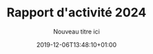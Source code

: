 ---
title: Rapport d'activité 2024
date: 2019-12-06T13:48:10+01:00
layout: rapport_2024
menu:
  main:
    parent: asso
    weight: 4
flowbite: true
carousel: true
subtitle: "Nouveau titre ici"
tabs:
  - title: "Édito<br/>Moments clés<br/>Chiffres 2024"
    title_mobile: "Édito / Moments clés / Chiffres 2024"
    id: edito
  - title: Une année<br/>d'ancrage<br/>territorial
    title_mobile: Une année d'ancrage territorial
    id: ancrage
  - title: Transmettre,<br/>éduquer et<br/>diffuser
    title_mobile: Transmettre, éduquer et diffuser
    id: education
  - title: L’augmentation des besoins &<br/>nos relations avec les<br/>association partenaires 
    title_mobile: L’augmentation des besoins & nos relations avec les association partenaires
    id: partenaires
  - title: Changer les<br/>mentalités sur<br/>les règles
    title_mobile: Changer les mentalités sur les règles
    id: changer
  - title: Une équipe qui<br/>grandit comme<br/>ses projets
    title_mobile: Une équipe qui grandit comme ses projets
    id: equipe 
intro:
  title: "Bienvenue sur notre rapport d'activité digital !"
  text: "En 2024, Règles Élémentaires a poursuivi son engagement avec une intensité et une portée accrues. Grâce à la mobilisation sans précédent de nos bénévoles, partenaires et équipes salariées, nous avons collecté et redistribué plus de 5 millions de protections périodiques, formé plus d'un millier de professionnel·les et sensibilisé des milliers de jeunes et d’adultes à la santé menstruelle. Cette année marque également un tournant stratégique avec l’essor de nos antennes régionales, permettant un ancrage territorial renforcé et des actions adaptées aux réalités locales. En innovant dans nos approches, en consolidant nos actions et en étendant notre réseau, nous avons fait de 2024 une année décisive pour la lutte contre la précarité menstruelle et la sensibilisation à grande échelle. Ce rapport témoigne de ces avancées, des défis relevés et des perspectives qui s’ouvrent à nous pour les années à venir.<br/>Bonne lecture !"
edito: "Depuis sa création, Règles Élémentaires s'engage résolument pour l'éradication de la précarité menstruelle. Notre voix a joué un rôle crucial dans la mise en lumière de cette réalité préoccupante, souvent occultée et profondément injuste. Le rapport d’activité de l’association révèle la concrétisation d’une multitude de projets portés en 2023, tous ancrés dans l'action concrète.
<br/><br/>
Aider & collecter,<br/>
rencontrer & sensibiliser,<br/>
défendre & faire valoir.
<br/><br/>
J’exprime ma reconnaissance envers chaque personne contribuant à faire de notre vision une réalité, une réalité où la précarité menstruelle n'a plus sa place. Si Règles Élémentaires trace un avenir où toutes les personnes touchées par la précarité menstruelle, ou confrontées au tabou des règles, pourront vivre sans entraves ni stigmates, votre soutien est la clé de cette transformation sociale dans laquelle l’association s’investit de manière déterminée.
<br/><br/>
Merci aux équipes, aux administrateurs·rices, aux bénévoles partout sur le territoire, ainsi qu’aux partenaires publics et privés, aux associations, aux donateurs·rices de faire partie de cette démarche collective qui vise à créer un monde plus équitable pour tous·tes."
edito_author: "Nadège Moreau<br/>Présidente de Règles Élémentaires"
events_title: "2024 en moments clés"
key_events:
  - month: "Janvier"
    imgs:
      - src: "/img/page-rapport-2024/janvier.png"
    texts: 
      - content: "↘ Première édition de l’Élémentaire"
  - month: "Mars"
    imgs:
      - src: "/img/page-rapport-2024/mars-collecte-1.png"
      - src: "/img/page-rapport-2024/mars-collecte-2.png"
    texts: 
      - content: "↘ Collecte nationale Règles Solidaires"
  - month: "Avril"
    imgs:
      - src: "/img/page-rapport-2024/avril-sensib-foot.png"
      - src: "/img/page-rapport-2024/avril-sensib-coach.png"
    texts: 
      - content: "↘ Lancement en club de notre projet “j’ai mes règles, je fais du foot”"
      - content: "↘ Création de l’Organisme de formation!"
  - month: "Mai"
    imgs:
      - src: "/img/page-rapport-2024/mai-sport.png"
      - src: "/img/page-rapport-2024/mai-leclerc.png"
      - src: "/img/page-rapport-2024/mai-apero.png"
    texts: 
      - content: "↘ Règles et sport : carton rouge sur les tabous à la Cité Audacieuse"
      - content: "↘ Collecte nationale Banques Alimentaires x Leclerc"
      - content: "↘ Apéro Menstruel à Lyon"
  - month: "Juin"
    imgs:
      - src: "/img/page-rapport-2024/juin-collecte.png"
      - src: "/img/page-rapport-2024/juin-alerte.png"
      - src: "/img/page-rapport-2024/juin-solidays.png"
    texts: 
      - content: "↘ Collecte nationale Règles de Survie avec Monoprix et la fondation des femmes"
      - content: "↘ Participation à Alertes féministes"
      - content: "↘ Solidays"
  - month: "Juillet"
    imgs:
      - src: "/img/page-rapport-2024/juillet-seminaire-1.png"
      - src: "/img/page-rapport-2024/juillet-seminaire-2.png"
    texts: 
      - content: "↘ Premier séminaire d’équipe !"
  - month: "Septembre"
    imgs:
      - src: "/img/page-rapport-2024/septembre.png"
    texts: 
      - content: "↘  Lancement du Menstrual Education Network"
  - month: "Octobre"
    imgs:
      - src: "/img/page-rapport-2024/octobre-parlons.png"
      - src: "/img/page-rapport-2024/octobre-cop1.png"
      - src: "/img/page-rapport-2024/octobre-dossard.png"
    texts: 
      - content: "↘ Lancement Parlons Règles"
      - content: "↘ Participation au festival Cop’1 au Zénith"
      - content: "↘ Lancement dossards solidaires"
  - month: "Novembre"
    imgs:
      - src: "/img/page-rapport-2024/novembre-men.png"
      - src: "/img/page-rapport-2024/novembre-don.png"
    texts: 
      - content: "↘ Kick off du Menstrual Education Network à Paris"
      - content: "↘ Microdon Monoprix"
  - month: "Décembre"
    imgs:
      - src: "/img/page-rapport-2024/decembre-virale.png"
      - src: "/img/page-rapport-2024/decembre-mayotte.png"
    texts: 
      - content: "↘ Collecte virale"
      - content: "↘ Mission Mayotte"
key_numbers:
  title: Les chiffres clés
  precarite_title: "Lutte contre la précarité menstruelle"
  precarite_numbers:    
    - number: "5 144 736"
      text: "protections collectées"
      img: "/img/page-rapport-2024/paquet-serviettes.svg"
    - number: "29 484"
      text: "protections réutilisables collectées"
      img: "/img/page-rapport-2024/cup.svg"
    - number: "5 102 094"
      text: "protections jetables collectées"
      img: "/img/page-rapport-2024/serviette-emballee.svg"
    - number: "913 500"
      text: "mois de règles couverts"
      img: "/img/page-rapport-2024/calendrier.svg"
    - number: "408 partenaires"
      text: "associatifs ayant bénéficié de protections périodiques"
      img: "/img/page-rapport-2024/main-coeur.svg"
  benevoles_title: "Nos bénévoles"
  benevoles_numbers:
    - number: "291"
      text: "bénévoles formé·es"
      img: "/img/page-rapport-2024/personnage-check.svg"
    - number: "1500"
      text: "bénévoles mobilisé·es sur 103 actions"
      img: "/img/page-rapport-2024/hands-heart.svg"
  education_title: "Education menstruelle"
  education_numbers:
    - number: "215"
      text: "actions de sensibilisation jeunes"
      img: "/img/page-rapport-2024/tableau.svg"
    - number: "XXX"
      text: "jeunes sensibilisé·es lors de nos ateliers scolaire"
      img: "/img/page-rapport-2024/sac-a-dos.svg"
    - number: "XXX"
      text: "participant·es à nos sensibilisations adultes"
      img: "/img/page-rapport-2024/3-personnes.svg"
    - number: "XXX"
      text: "professionnel·les accompagné·es lors de sensibilisations"
      img: "/img/page-rapport-2024/professionnel.svg"
  formation_title: "Formations"
  formation_numbers:
    - number: "49"
      text: "formations menées"
      img: "/img/page-rapport-2024/tableau.svg"
    - number: "79"
      text: "sensibilisations adultes"
      img: "/img/page-rapport-2024/bulle-dialogue.svg"
  public_title: "Grand public"
  public_numbers:
    - number: "45"
      text: "participations lors d’événements"
      img: "/img/page-rapport-2024/evenement.svg"
    - number: "+ de 10 000"
      text: "visites sur Parlons Règles"
      img: "/img/page-rapport-2024/ordinateur.svg"
    - number: "64 268"
      text: "abonné·es sur nos réseaux sociaux"
      img: "/img/page-rapport-2024/abonnes.svg"
    - number: "107"
      text: "parutions dans les médias"
      img: "/img/page-rapport-2024/journal.svg"
partners_title: "Merci à nos partenaires"
publics_title: "Financeurs publics"
publics:
    - name: "Ville de Paris"
      logo: "/img/page-rapport/logos-partenaires/financeurs-publics/ville-paris.png"
    - name: "Est Ensemble"
      logo: "/img/page-rapport/logos-partenaires/financeurs-publics/est-ensemble.png"
    - name: "Cités éducatives"
      logo: "/img/page-rapport/logos-partenaires/financeurs-publics/cites-educatives.png"
    - name: "Région IDF"
      logo: "/img/page-rapport/logos-partenaires/financeurs-publics/idf.png"
    - name: "Préfecture IDF"
      logo: "/img/page-rapport/logos-partenaires/financeurs-publics/prefet-idf.png"
    - name: "Préfecture Seine-Saint-Denis"
      logo: "/img/page-rapport/logos-partenaires/financeurs-publics/prefet-saint-denis.png"
    - name: "DRDFE PDL"
      logo: "/img/page-rapport/logos-partenaires/financeurs-publics/prefet-pdl.png"
    - name: "DRIHL IDF"
      logo: "/img/page-rapport/logos-partenaires/financeurs-publics/drihl.png"
    - name: "DRDFE IDF"
      logo: "/img/page-rapport/logos-partenaires/financeurs-publics/drdfe-idf.png"
    - name: "DRIEETS 94"
      logo: "/img/page-rapport/logos-partenaires/financeurs-publics/drieets-94.png"
    - name: "DREETS Corse"
      logo: "/img/page-rapport/logos-partenaires/financeurs-publics/dreets-corse.png"
    - name: "Métropole Lyon"
      logo: "/img/page-rapport/logos-partenaires/financeurs-publics/metropole-lyon.png"
    - name: "DGCS"
      logo: "/img/page-rapport/logos-partenaires/financeurs-publics/dgcs.jpeg"
    - name: "Ministère chargé de l'égalité entre les femmes et les hommes"
      logo: "/img/page-rapport/logos-partenaires/financeurs-publics/sdfe.png"
    - name: "Direction de l'administration pénitentiaire"
      logo: "/img/page-rapport/logos-partenaires/financeurs-publics/dap.png"
    - name: "Fond pour le développement de la vie associative"
      logo: "/img/page-rapport/logos-partenaires/financeurs-publics/fdva.png"
    - name: "Ville de Nantes"
      logo: "/img/page-rapport/logos-partenaires/financeurs-publics/nantes.png"
    - name: "Conseil départemental 94"
      logo: "/img/page-rapport/logos-partenaires/financeurs-publics/seine-saint-denis.png"
    - name: "DDFE-94"
      logo: "/img/page-rapport/logos-partenaires/financeurs-publics/prefet-val-marne.png"
    - name: "Ville de Nanterre"
      logo: "/img/page-rapport/logos-partenaires/financeurs-publics/nanterre.png"
privates_title: "Mécènes et financeurs privés"
privates:
    - name: "Or en cash"
      logo: "/img/page-rapport/logos-partenaires/financeurs-prives/or-en-cash.png"
    - name: "Fondation Roi Beaudouin"
      logo: "/img/page-rapport/logos-partenaires/financeurs-prives/fondation-roi.png"
    - name: "Fondation L'oréal"
      logo: "/img/page-rapport/logos-partenaires/financeurs-prives/fondation-loreal.png"
    - name: "Fondation des femmes"
      logo: "/img/page-rapport/logos-partenaires/financeurs-prives/fondation-des-femmes.png"
    - name: "Fondation AFNIC"
      logo: "/img/page-rapport/logos-partenaires/financeurs-prives/afnic.png"
    - name: "Impact 2024"
      logo: "/img/page-rapport/logos-partenaires/financeurs-prives/impact-2024.png"
    - name: "Fondation Crédit Agricole"
      logo: "/img/page-rapport/logos-partenaires/financeurs-prives/fondation-credit-agricole.png"
    - name: "Fondation BNP"
      logo: "/img/page-rapport/logos-partenaires/financeurs-prives/fondation-bnp.png"
    - name: "Fondation France s'engage"
      logo: "/img/page-rapport/logos-partenaires/financeurs-prives/ffe.png"
    - name: "ADN Solidarity"
      logo: "/img/page-rapport/logos-partenaires/financeurs-prives/adn-solidarity.png"
    - name: "Fondation Carrefour"
      logo: "/img/page-rapport/logos-partenaires/financeurs-prives/fondation-carrefour.png"
    - name: "Caisse d'épargne Grand Est Europe"
      logo: "/img/page-rapport/logos-partenaires/financeurs-prives/ce-grand-est.png"
    - name: "Heyme"
      logo: "/img/page-rapport/logos-partenaires/financeurs-prives/heyme.png"
    - name: "The Simones"
      logo: "/img/page-rapport/logos-partenaires/financeurs-prives/the-simones.jpg"
    - name: "Groupe VYV"
      logo: "/img/page-rapport/logos-partenaires/financeurs-prives/groupe-vyv.png"
    - name: "Fond de dotation EIG"
      logo: "/img/page-rapport/logos-partenaires/financeurs-prives/eig.png"
    - name: "Comédie des 3 Bornes"
      logo: "/img/page-rapport/logos-partenaires/financeurs-prives/3-bornes.png"
mecenat_title: "Mécènat de compétence"
mecenat:
    - name: "Astek"
      logo: "/img/page-rapport/logos-partenaires/mecenat/astek.png"
    - name: "EY"
      logo: "/img/page-rapport/logos-partenaires/mecenat/ey.png"
    - name: "make.org"
      logo: "/img/page-rapport/logos-partenaires/mecenat/makeorg.png"
    - name: "Service Plan"
      logo: "/img/page-rapport/logos-partenaires/mecenat/serviceplan.png"
    - name: "Les fabricants"
      logo: "/img/page-rapport/logos-partenaires/mecenat/fabricants.png"
    - name: "Média Transports"
      logo: "/img/page-rapport/logos-partenaires/mecenat/mediatransports.png"
    - name: "Share it"
      logo: "/img/page-rapport/logos-partenaires/mecenat/share-it.svg"
    - name: "Impact tank"
      logo: "/img/page-rapport/logos-partenaires/mecenat/impact-tank.png"
operationnels_title: "Partenaires opérationnels"
operationnels:
    - name: "Leclerc"
      logo: "/img/page-rapport/logos-partenaires/operationnels/leclerc.png"
    - name: "Fondation Monoprix"
      logo: "/img/page-rapport/logos-partenaires/operationnels/fondation-monoprix.jpg"
    - name: "Banques alimentaires"
      logo: "/img/page-rapport/logos-partenaires/operationnels/ffba.png"
    - name: "Cora"
      logo: "/img/page-rapport/logos-partenaires/operationnels/cora.png"
    - name: "Captain Cause"
      logo: "/img/page-rapport/logos-partenaires/operationnels/captain-cause.png"
    - name: "Wenabi"
      logo: "/img/page-rapport/logos-partenaires/operationnels/wenabi.png"
    - name: "NooS"
      logo: "/img/page-rapport/logos-partenaires/operationnels/noos.png"
    - name: "Charitips"
      logo: "/img/page-rapport/logos-partenaires/operationnels/charitips.png"
    - name: "Benevity"
      logo: "/img/page-rapport/logos-partenaires/operationnels/benevity.png"
    - name: "Day One"
      logo: "/img/page-rapport/logos-partenaires/operationnels/day-one.png"
    - name: "Diffuz"
      logo: "/img/page-rapport/logos-partenaires/operationnels/diffuz.jpg"
    - name: "Vendredi"
      logo: "/img/page-rapport/logos-partenaires/operationnels/vendredi.jpeg"
    - name: "Deret"
      logo: "/img/page-rapport/logos-partenaires/operationnels/deret.png"
    - name: "All Colibri"
      logo: "/img/page-rapport/logos-partenaires/operationnels/all-colibri.png"
    - name: "Les Bienfaiteurs"
      logo: "/img/page-rapport/logos-partenaires/operationnels/bienfaiteurs.png"
    - name: "CAF America"
      logo: "/img/page-rapport/logos-partenaires/operationnels/caf-america.png"
evenementiels_title: "Partenaires événementiels"
evenementiels:
    - name: "Cop'1"
      logo: "/img/page-rapport/logos-partenaires/evenementiels/cop1.png"
    - name: "VYV festival"
      logo: "/img/page-rapport/logos-partenaires/evenementiels/vyv.jpeg"
    - name: "Fabrique de la solidarité"
      logo: "/img/page-rapport/logos-partenaires/evenementiels/fabrique.png"
    - name: "Cité audacieuse"
      logo: "/img/page-rapport/logos-partenaires/evenementiels/cite.jpg"
produits_title: "Partenaires produits"
produits:
    - name: "Dans ma culotte"
      logo: "/img/page-rapport/logos-partenaires/produits/dansmaculotte.png"
    - name: "Smoon"
      logo: "/img/page-rapport/logos-partenaires/produits/smoon.png"
    - name: "Always"
      logo: "/img/page-rapport/logos-partenaires/produits/always.png"
    - name: "DIM"
      logo: "/img/page-rapport/logos-partenaires/produits/dim.png"
    - name: "Modibodi"
      logo: "/img/page-rapport/logos-partenaires/produits/modibodi.jpg"
    - name: "Chantelle"
      logo: "/img/page-rapport/logos-partenaires/produits/chantelle.png"
    - name: "Carrefour"
      logo: "/img/page-rapport/logos-partenaires/produits/carrefour.png"
    - name: "Les petites choses"
      logo: "/img/page-rapport/logos-partenaires/produits/lespetiteschoses.png"
    - name: "Jho"
      logo: "/img/page-rapport/logos-partenaires/produits/jho.png"
ancrage:
  intro:
    title: "Une année d'ancrage territorial"
    text: "En 2024, Règles Élémentaires a consolidé et étendu son ancrage territorial grâce à ses antennes salariées. Nous comptons désormais quatre antennes régionales : en Pays de la Loire (PDL), Centre-Val de Loire (CVL), Île-de-France (IDF), et Provence-Alpes-Côte d’Azur (PACA)."
  first_text: "Cette année, deux modèles d'antennes se sont distingués : en PACA et CVL, elles ont été créées là où existait auparavant une activité 100% bénévole, tandis qu'en IDF, les actions existait dû à l'implantation francilienne historique de l'asso, mais l'antenne a été formalisée.
  <br/><br/>
  Ce projet ambitieux, car il a nécessité de repenser notre organisation et un modèle financier dédié,  nous tenait à cœur. Il reflète notre volonté d’être toujours plus proches de nos publics  et de savoir refléter  la réalité des territoires. Les antennes permettent ainsi de mieux comprendre les besoins du terrain pour y développer nos actions, de mieux accompagner, et de démultiplier notre impact.
  <br/><br/>
  Chaque antenne régionale a sa propre histoire, ses projets uniques et ses partenariats spécifiques.Elles sont des lieux d’innovation où naissent de nouveaux projets et de nouvelles opportunités de faire rayonner notre association. Grâce à elles, en apprenant de leurs expériences, l’association consolide aussi un  modèle d’essaimage flexible et évolutif, conçu pour maximiser notre impact en nous adaptant aux spécificités de chaque territoire. Cette approche nous permet d’expérimenter localement avant d’élargir notre rayonnement pour soutenir et accompagner des dynamiques locales.
  Par ailleurs, cette première année a permis aux responsables d’antennes de créer des liens avec des acteurs et actrices locaux déterminés à transformer leur territoires sur la question des règles, à en faire des environnements qui : ici mettent à disposition des produits périodiques, là réfléchisse à un projet d’éducation menstruelle coordonné et systématique, là dédie des moyens conséquents pour analyser, essayer, implémenter. Or, nous savons que si nous souhaitons penser le monde règles-friendly de demain, ces articulations entre des volontés à différentes échelles  et nos actions, sont centrales. 
  <br/><br/>
  Les résultats obtenus grâce à ces antennes sont significatifs. En 2024, elles nous ont permis de former un nombre croissant de personnes aux enjeux des règles et de sensibiliser un public toujours plus jeune, afin de prévenir la précarité menstruelle et le tabou des règles des plus jeunes, qui sont souvent les plus isolé•es face aux premières règles. Chaque antenne joue donc  un rôle crucial dans la diffusion de nos messages et dans l’éducation menstruelle.
  <br/><br/>
  Les défis qui nous attendent maintenant consistent à renforcer les logiques de plaidoyer local pour chaque antenne et à s’installer comme une actrice locale de coordination et de facilitation du déploiement des projets autour de nos sujets, une actrice incontournable du paysage associatif de leur région. Cet ancrage territorial solide est une étape essentielle pour assurer la continuité et le développement des missions de Règles Élémentaires, tout en contribuant activement à briser les tabous et à réduire les inégalités liées aux menstruations"
  cards:
    - title: "Antenne Provence-Alpes Côte d’Azur"
      date: "Date de création : Juillet 2024"
      responsable: "Responsable d’antenne : Florence"
      img: "/img/page-rapport-2024/fiche-paca.png"
      numbers:
        - number: "154 523 produits redistribués"
        - number: "24 collectes organisées"
        - number: "92 partenaires associatifs dont 26 qui ont reçu des dons en 2024"
        - number: "9 bénévoles"
        - number: "2 formations au sein de structures médico-sociales"
        - number: "55 professionnel·les formé·es à la santé menstruelle lors de 4 modules chez Solimut"
        - number: "12 encadrant·es et coachs sensibilisé·es sur les règles dans le sport"
        - number: "5 stands tenus au cours d’événements"
    - title: "Antenne Île-de-France"
      date: "Date de création : Septembre 2024"
      responsable: "Responsable d’antenne : Lucie"
      img: "/img/page-rapport-2024/fiche-idf.png"
      numbers:
        - number: "955 000 produits redistribués (dont 10 000 lavables)"
        - number: "222 collectes organisées"
        - number: "599 partenaires associatifs dont 178 ayant reçu des dons en 2024"
        - number: "95 bénévoles"
        - number: "294 formations au sein de structures médico-sociales"
        - number: "131 ateliers d’éducation menstruelle - 2 525 élèves sensibilisé·es"
        - number: "1 170 adultes sensibilisé·es"
        - number: "26 événements grand public"
        - number: "7 ateliers Règles et Sport - 175 joueuses sensibilisées"
    - title: "Antenne Centre-Val de Loire"
      date: "Date de création : Juin 2024"
      responsable: "Responsable d’antenne : Emmanuelle"
      img: "/img/page-rapport-2024/fiche-centre.png"
      numbers:
        - number: "136 724 produits redistribués"
        - number: "11 collectes organisées"
        - number: "48 partenaires associatifs dont 18 qui ont reçu des dons en 2024"
        - number: "39 bénévoles"
        - number: "2 sensibilisations pour les partenaires médico-sociaux"
        - number: "20 ateliers d’éducation menstruelle - 250 élèves sensibilisé·es"
        - number: "2 cafés des parents organisés"
    - title: "Antenne Pays de la Loire"
      date: "Date de création : 2024"
      responsable: "Responsable d’antenne : Elena"
      img: "/img/page-rapport-2024/fiche-loire.png"
      numbers:
        - number: "143 427 produits redistribués"
        - number: "33 collectes organisées"
        - number: "77 partenaires associatifs dont 33 qui ont reçu des dons en 2024"
        - number: "34 bénévoles"
        - number: "28 ateliers d’éducation menstruelle - 600 jeunes sensibilisé·es (de 8 à 25 ans)"
        - number: "91 professionnel·les formé·es"
        - number: "14 événements grand public"
        - number: "1 atelier règles et sport auprès de coachs : 9 participant·es"
        - number: "1 atelier règles et sport auprès de joueuses : 22 participantes"
  antennes:
    - title: "Antenne PACA"
      text: "Initiée en 2019 par une bénévole, elle a pris un nouvel essor en juillet 2024 avec l’arrivée de Florence, en tant que responsable de l’antenne. Elle a repris la gestion des activités pour sensibiliser davantage à la question des règles et répondre à la hausse des demandes de protections périodiques, dans un contexte de précarité croissante. Grâce à ses actions, depuis 2020, l’antenne a collecté et redistribué plus de 1 700 000 protections périodiques à 92 partenaires associatifs. L’antenne Provence-Alpes-Côte d’Azur vise à renforcer au cœur de son territoire des actions d’éducation menstruelle, de formation et de collectes, en les adaptant aux spécificités et aux besoins du public local. Elle cherche aussi à structurer un réseau local de bénévoles, collecteurs·rices, mécènes et partenaires, essentiels au déploiement de ses activités.
      <br/><br/>
      Depuis sa création en juillet 2024, l’antenne a pu :
      <ul>
        <li>Mettre en place 2 formations au sein de structures médico-sociales pour les accompagner dans la lutte contre la précarité menstruelle et le tabou des règles, comme par exemple l’association La Caravelle.</li>
        <li>Mettre en place 4 modules de sensibilisation pour intégrer la question de la santé menstruelle en milieu professionnel. C’est le cas de la mutuelle Solimut, qui a choisi l’association pour l’accompagner dans le déploiement de son projet de congé menstruel ; et souhaite sensibiliser l’ensemble des équipes, du conseil d’administration aux équipes salariées.</li>
        <li>Sensibiliser 12 personnes parmi les équipes encadrantes et coachs du club de foot AS Mar Vivo, à La Seyne-sur-mer, en écho avec le projet “Règles et Sport”. Ainsi qu’environ 50 joueuses, de 12 à 18 ans, qui vont être sensibilisées début 2025.</li>
        <li>Sensibiliser les jeunes, comme par exemple une cinquantaine d’étudiant·es sur les campus universitaires d’Aix-en-Provence et de Saint-Jérôme, via des ateliers et stands de sensibilisation.</li>
        <li>Informer et sensibiliser le grand public, au cours du Marseille Village Santé et du festival Cop1 en octobre 2024.</li>
        <li>Aller à la rencontre d’une vingtaine de partenaires associatifs sur le territoire</li>
      </ul>
      <br/>
      L’année 2025 prévoit déjà la mise en place de formations professionnelles, interventions extra-scolaires, sensibilisations à destination du public étudiant, de clubs et associations sportives."
      quote: "“Cette formation va nous permettre de passer à l’action pour lutter contre la précarité menstruelle dans notre structure car elle concerne une majeure partie du public que nous accompagnons et qu'elle peut permet de déconstruire certaines représentations à ce sujet.”"
      quote_author: "Témoignage d’une salariée de l’association La Caravelle"
      img: "/img/page-rapport-2024/zoom-paca.png"
    - title: "Antenne Île-de-France"
      text: "Si Règles Élémentaires, depuis sa création, a toujours eu la grande majorité de ses actions en Ile-de-France, l’antenne régionale a été officiellement créée en septembre dernier seulement. En effet, les actions en Ile-de-France en 2024 ce sont : 
      <br/>
      <ul>
      <li>599 partenaires associatifs et 955 000 produits distribués dont 10 000 produits lavables ainsi que 294 professionnel·les formé·es à la santé menstruelle</li>
      <li>Des actions de sensibilisation à destination de  2 700 élèves de 8 à 18 ans et 1 170 adultes</li>
      </ul>
      <br/>
      C’est face à ce fourmillement d’initiatives et d’actions mises en place qu’il est devenu nécessaire d’adopter une approche territorialisée et d’opter pour une vision et un ancrage régional. L’antenne a pour objectif de représenter localement les principes et projets de l’association, face aux acteur·ices locaux. 
      <br/><br/>
      Cette nouvelle approche a permis de développer des projets adaptés aux besoins et capacités du territoire : 
      Un vaste projet de formation des professionnel·les du médico-social a permis la mise en place de 23 formations qui ont apporté des connaissances et des outils pratiques à des structures d’hébergement, de maraude et d’insertion, entre autres. Le nombre de formations a pour ambition de doubler pour 2025. Le suivi territorialisé de ce projet de formation a permis de susciter l’intérêt au sein des structures et de les sensibiliser à l’importance de la santé menstruelle dans l'accompagnement social. Résultat : Le Samu Social de Paris et le Samu 93 vont être accompagnés sur l’année 2025 dans la formation de médiatrices spécialisées en santé menstruelle. 
      <br/><br/>
      Sur le département du Val de Marne, un projet pilote de formation des structures accompagnant des personnes en situation de handicap a été mené, via la co-construction de modules de formation en partenariat avec des des structures concernées et la mise en place d’une première formation au sein d’un IMPRO. Ce projet financé et développé grâce à des partenariats locaux est voué à se développer au national courant 2025. 
      L’année 2025 va permettre le développement de cet ancrage territorial avec l'initiation de projets innovants et d’accompagnements spécifiques, avec les collectivités et les partenaires éducatifs également. De premières pierres ont déjà été posées avec l’intégration de l’antenne au Conseil Parisien des Associations et la rencontre de nombreuses Cités Éducatives de Seine Saint Denis, du Val de Marne et de l’Essonne."
      quote: "“Cette formation a été animée par une intervenante remarquable. Elle m’a également permis de prendre conscience des inégalités auxquelles certaines femmes en situation de grande précarité peuvent être confrontées. Je t’avouerai que cette question n’avait pas été abordée dans le cadre de mes accompagnements jusqu’à présent. Je ne sais pas encore exactement par quelle stratégie je le ferai, mais ce sujet sera désormais pris en compte. C’est grâce à ces moments que nous pouvons prendre un peu de recul par rapport à notre quotidien et faire évoluer nos pratiques. Alors, merci beaucoup pour cela.”"
      quote_author: "Intervenante social d’un centre d’hébergement d’Adoma"
      img: "/img/page-rapport-2024/zoom-idf.png"
    - title: "Antenne  Centre-Val de Loire"
      text: "Initialement portée en 2021 par trois bénévoles basées à Orléans, l’antenne Centre-Val de Loire a franchi une nouvelle étape en juin 2024 avec l’arrivée d’une salariée, Emmanuelle, en charge de son développement. Désormais implantée à Tours, elle s’appuie sur le soutien de deux bénévoles engagées à Orléans. Cette structuration répond à une demande croissante des acteurs locaux, soucieux de sensibiliser un public plus large aux enjeux liés aux règles, ainsi qu’aux besoins grandissants des structures associatives accompagnant des personnes en situation de précarité, notamment en matière d’accès aux protections périodiques.
      <br/><br/>
      Dès sa prise de fonction, la responsable de l’antenne a réalisé un état des lieux et noué des liens stratégiques avec des acteur·ices clé·es (DDFE, DAASEN, Infirmière Conseillère Technique Départementale auprès de l'IA-DASEN, élus locaux…). L’une des premières actions a été la mise en place expérimentale d’ateliers d’éducation menstruelle auprès d’élèves de CM1-CM2 et de 6e dans deux écoles et deux collèges de Tours. Les premiers retours, tant des élèves que des relais éducatifs, ont été extrêmement positifs, confirmant la pertinence et l'impact de ces interventions.
      <br/><br/>
      Parallèlement, l’antenne a mobilisé une vingtaine de bénévoles pour organiser trois collectes de protections périodiques dans des supermarchés de Tours et Orléans. Grâce au maillage territorial et aux partenariats établis avec des structures d’accueil pour personnes en grande précarité, ces collectes ont permis une redistribution efficace des produits collectés.
      Enfin, depuis octobre 2024, l’antenne bénéficie de l’accompagnement d’Alter’Incub, un incubateur dédié au soutien des initiatives à fort impact social, offrant ainsi de nouvelles perspectives de développement et de structuration pour ses actions sur le territoire."
      quote: "“Equitis Romani autem esse filium criminis loco poni ab accusatoribus neque his iudicantibus oportuit neque defendentibus nobis. Nam quod de pietate dixistis, est quidem ista nostra existimatio, sed iudicium certe parentis; quid nos opinemur, audietis ex iuratis; quid parentes sentiant, lacrimae matris incredibilisque maeror, squalor patris et haec praesens maestitia, quam cernitis, luctusque declarat. Quare talis improborum consensio non modo excusatione amicitiae tegenda non est sed potius supplicio omni vindicanda est, ut ne quis concessum putet amicum vel bellum patriae inferentem.”"
      quote_author: "Lorem Ipsum"
      img: "/img/page-rapport-2024/zoom-centre.png"
    - title: "Antenne Pays de la Loire"
      text: "Une première année riche en avancées :
      Il y a un an, nous posions les premières pierres de l’antenne salariée des Pays de la Loire, avec l’ambition de renforcer notre impact local et de répondre plus efficacement aux besoins du territoire. Aujourd’hui, nous sommes fier·es de célébrer cette première année d’actions concrètes et de belles réussites.
      <br/><br/>
      Grâce à l’engagement des bénévoles, des partenaires et des structures locales, nous avons pu :
      <ul>
      <li>Construire un réseau solide de 75 structures partenaires (associatives, médico-sociales, éducatives), qui bénéficient de notre expertise et de nos redistributions régulières de produits périodiques.</li>
      <li>Sensibiliser et déployer notre programme d'éducation menstruelle, à travers des interventions en collèges, lycées, à l'université et foyers jeunes travailleurs·euses, par exemple en proposant un projet passerelle pour les élèves de CM2 et de 6èmes dans les écoles et collèges de la Cité Educative d'Allonnes en Sarthe, ou encore en accompagnant les étudiant·es relais de l'Université de Nantes.</li>
      <li>Former des professionnel·les pour mieux accompagner les publics et intégrer ces enjeux dans leurs pratiques quotidiennes.</li>
      </ul>
      <br/>
      Des actions innovantes et des temps forts :
      <ul>
      <li>Le lancement du module “Règles & Sport” : en partenariat avec le Fondaction du Football, nous avons expérimenté un programme inédit avec le Football Club Fief-Gesté dans le Maine-et-Loire, visant à lever le tabou des règles dans le sport et éviter le décrochage sportif des jeunes filles au moment de la puberté.</li>
      <li>Notre présence sur des événements grand public : que ce soit lors de fêtes de quartier, rencontres sportives ou journées du 8 mars, nous avons multiplié les occasions de sensibiliser et d’ouvrir le dialogue, notamment à travers des ciné-débats, tables rondes et conférences. Nous avons par exemple participé au podcast Ce que l’on s’aime de l’association Disqutons, pour échanger sur la précarité menstruelle étudiante et faire entendre la voix des personnes concernées.</li>
      </ul>
      <br/>
      Un engagement collectif pour 2025 : 
      Après cette première année d'activité, nous voulons renforcer l'accompagnement des actions sur le terrain, en élargissant notre réseau de partenaires, en proposant davantage de formations et en développant l'éducation menstruelle auprès des jeunes. Nous souhaitons également faire de l’antenne Pays de la Loire une véritable structure ressource pour le territoire. Cela signifie accompagner les porteurs·euses de projets engagé·es contre la précarité menstruelle, partager notre expertise avec les acteurs·rices locaux et aider nos partenaires à monter en compétence. En développant des outils et des formations adaptées, nous voulons permettre à chacun·e d’agir à son échelle et d’inscrire durablement le sujet des règles dans les dynamiques locales."
      quote: "“Equitis Romani autem esse filium criminis loco poni ab accusatoribus neque his iudicantibus oportuit neque defendentibus nobis. Nam quod de pietate dixistis, est quidem ista nostra existimatio, sed iudicium certe parentis; quid nos opinemur, audietis ex iuratis; quid parentes sentiant, lacrimae matris incredibilisque maeror, squalor patris et haec praesens maestitia, quam cernitis, luctusque declarat. Quare talis improborum consensio non modo excusatione amicitiae tegenda non est sed potius supplicio omni vindicanda est, ut ne quis concessum putet amicum vel bellum patriae inferentem.”"
      quote_author: "Lorem Ipsum"
      img: "/img/page-rapport-2024/zoom-pdl.png"
  benevoles:
    title: "Le rôle central des bénévoles pour déployer nos actions"
    first_text: "Depuis sa création, Règles Élémentaires repose sur un pilier fondamental : l'engagement bénévole. À sa création, l’association était entièrement portée par des bénévoles, et c’est grâce à leur engagement que nous avons pu collecter et redistribuer des millions de protections périodiques à travers toute la France. Leur implication sans relâche a été le moteur de notre croissance et le fondement de notre impact."
    numbers:
      - number: "291"
        text: "Bénévoles formé·es"
        img : "img/page-rapport-2024/personnage-check.svg"
      - number: "1 500"
        text: "bénévoles mobilisés sur 103 actions"
        img : "img/page-rapport-2024/hands-heart.svg"
    second_text: "Aujourd’hui, nos bénévoles sont présent·es sur tout le territoire national, en France métropolitaine mais aussi dans les départements d’outre-mer comme la Réunion et Mayotte. Ce maillage territorial dense, rendu possible par leur engagement, est une richesse inestimable pour l’association. Les bénévoles jouent un rôle clé à plusieurs niveaux : que ce soit à travers l’organisation ou la participation à des collectes de protections périodiques, ou en représentant l’association lors d’événements et/ou sur des stands, iels permettent à Règles Élémentaires d’être représentée sur le terrain, au plus près des besoins.

    En 2024, nous avons franchi une étape importante en débutant la mise en place d’un nouveau modèle d’engagement. Ce travail a consisté à mieux définir le rôle des bénévoles au sein de l’association, à structurer leur parcours et à imaginer des stratégies pour engager et fidéliser de nouvelles personnes. Ce chantier ambitieux se poursuivra en 2025, avec l’arrivée d’une personne dédiée à la mobilisation bénévole, qui aura pour mission de consolider cet élan et de démultiplier l’impact de l’association grâce à l’énergie collective des bénévoles."
  other_actions:
    - title: "Zoom sur la communauté bénévole en Ile de France"
      preview: "L’antenne Ile-de-France compte une communauté de 240 bénévoles dont 75 régulièrement actif·ves sur le terrain. Le temps consacré à la mobilisation de cette communauté en 2024 a permis de mettre en place 60 actions dont 37 de collecte et redistribution et 15 de sensibilisation grand public. 
      Les bénévoles ont, de fait, participé activement au rayonnement de l’antenne à la fois dans la lutte contre la précarité menstruelle et le tabou des règles."
      more_text: "Cette année a aussi permis de préparer le terrain pour la mise en place d’un processus d’intégration et de formation des bénévoles plus encadré et systématique. Ainsi, une dizaine d’événements conviviaux d’échange et de formation ont donc été organisés tout au long de l’année. 
      <br/><br/>
      Cette mobilisation régulière des bénévoles a permis de mettre en lumière la motivation et le potentiel d’engagement de cette communauté active. Elle a aussi été l’occasion de rencontrer plus régulièrement les personnes engagées et de mieux comprendre leurs besoins et envies. Cette préparation a été essentielle dans la création du projet d’intégration et d’engagement des bénévoles mis en place dès janvier 2025 : de nouveaux outils de communication, une diversification des missions et des projets proposés, une montée en compétences des bénévoles réguliers. La communauté bénévole francilienne inaugure et expérimente ce changement de paradigme, d’un engagement très descendant à une dynamique collective et horizontale pour créer et agir ensemble contre la précarité menstruelle."
    - title: "Notre première mission en outre-mer : Mayotte"
      preview: "Depuis février 2022, l’antenne bénévole Règles Élémentaires agit à Mayotte pour lutter contre la précarité menstruelle, malgré des moyens limités et un contexte socio-économique complexe. À Mayotte, 77 % des habitant·es vivent sous le seuil de pauvreté national, contre 14,4 % en France métropolitaine, et 42 % des habitants subsistent avec moins de 160 € par mois, dans un contexte où le coût de la vie est supérieur de 10 % à celui de la métropole."
      more_text: "Cette pauvreté structurelle est aggravée par une crise hydrique persistante, marquée par des coupures d’eau touchant toutes les habitations au moins un jour sur trois. De plus, une grande partie des logements n’est pas raccordée à l’eau courante (29 %), et 60 % sont dépourvus de sanitaires. Ces conditions précaires rendent l’hygiène menstruelle particulièrement difficile.
      <br/><br/>
      L’accès aux protections périodiques reste un défi majeur. Le coût élevé des produits (entre 2 et 4 € par paquet) les rend inaccessibles à de nombreuses personnes. Faute de moyens, certaines utilisent des alternatives comme des morceaux de tissu ou des châles, ce qui peut poser des problèmes d’hygiène et de santé. Par ailleurs, les menstruations restent un sujet tabou, bien que la culture mahoraise permette parfois d’aborder cette question dans les cercles familiaux ou religieux. Enfin, des barrières linguistiques et un taux d’illettrisme élevé (59 %) limitent l’accès à l’information et aux initiatives de sensibilisation.
      <br/><br/>
      Face à ces enjeux critiques, Règles Élémentaires a mené une mission sur le terrain du 22 novembre au 12 décembre 2024. Cette mission, financée par la DGCS, la DDFE Mayotte, l’ARS Mayotte et la Fondation L’Oréal, avec un budget total de 20 500 €, visait à identifier les besoins spécifiques de la population mahoraise, à proposer des outils adaptés et à renforcer les compétences des acteurs locaux pour garantir une action durable. Cette initiative a permis de poser les bases d’un accompagnement concret et contextualisé, dans l’objectif de réduire les inégalités liées aux règles sur ce territoire.
      <br/><br/>
      La mission a débuté par un diagnostic territorial approfondi, au cours duquel 14 entretiens ont été réalisés avec des associations locales, des relais communautaires et des acteurs éducatifs. Ces échanges ont permis d’identifier des problématiques clés, comme le manque de stocks de protections périodiques, les difficultés à aborder les règles dans des contextes éducatifs ou sociaux, et l’impact des coupures d’eau sur l’hygiène menstruelle.
      <br/><br/>
      Pour répondre à ces besoins, l’association a également organisé plusieurs formations. Au total, 128 personnes ont été formées. Ces formations ont permis de transmettre des connaissances sur la santé menstruelle, de proposer des outils pédagogiques adaptés et de créer des liens entre les différents acteurs locaux. Les retours ont été très positifs : 90 % des participant·es se sont déclaré·es plus à l’aise pour aborder le sujet des règles avec les publics qu’ils accompagnent.
      <br/><br/>
      Suite au cyclone Chido de décembre 2024, la situation sur le territoire mahorais s’est considérablement aggravée. En 2025, nous envisageons donc de pouvoir accompagner au mieux les acteurs et actrices locaux à lutter contre une précarité menstruelle généralisée sur l’île."
    - title: "Le développement du réseau Européen"
      preview: "2024 a aussi été l’année où s’est concrétisé notre premier projet européen : le Menstrual Education Network (Réseau d’Éducation Menstruelle), soutenu par le programme européen Erasmus + et la Fondation Hippocrène . Regroupant cette année une association belge, BruZelle, et une association nord macédonienne, Tiiiit! Inc., ce réseau européen a vocation à mettre en commun les meilleures pratiques d’éducation menstruelle dans chaque pays."
      more_text: "Pour ce faire, nous avons jugé pertinent de mettre les jeunes au centre de l’éducation menstruelle. En effet, outre l’interconnaissance et l'échange des bonnes pratiques, nous organisons des groupes de travail mixtes avec des jeunes de chacun des pays représentés. L’idée est ainsi de pouvoir être au plus près de leurs vrais besoins et de les faire contribuer à la construction d’une Europe où les règles ne sont plus un tabou ni une entrave 
      <br/><br/>
      Parallèlement, Règles Élémentaires a renforcé les actions européennes en prenant attache avec d’autres associations précurseuse sur le sujet, et en amorçant un plaidoyer européen pour que la précarité menstruelle, l’éducation menstruelle et la santé menstruelle soient vraiment prises en compte partout en Europe. En 2025, nous prévoyons de renforcer ce réseau et de développer de nouvelles actions pour penser concrètement une Europe règles-friendly dans laquelle chaque personne qui a ses règles peut faire entendre sa voix."
education:
  intro:
    title: "Transmettre, éduquer et diffuser"
    text: "Règles Élémentaires s’engage à briser les tabous autour des menstruations et à lutter contre toutes les inégalités qui en découlent. Chaque année, nous renforçons notre action en développant de nouvelles initiatives pour répondre aux besoins identifiés sur le terrain. En 2023, nous avons mis en lumière le manque d’éducation menstruelle avec notre campagne du 11 octobre, révélant des chiffres alarmants sur l’absentéisme scolaire et la désinformation entourant les règles. En 2024, nous allons plus loin en proposant des solutions concrètes pour faire évoluer les mentalités et améliorer l’accès à une information fiable et inclusive."
  parlons_regles:
    title: "La naissance de Parlons Règles, notre plateforme digitale dédiée à l’éducation menstruelle"
    first_text: "En octobre 2023, à l’occasion de la journée internationale pour les droits des filles, nous avions mené une campagne de sensibilisation, accompagnée par l’agence de communication ServicePlan, pour penser ce que serait une réelle éducation menstruelle. Le baromètre dédié, réalisé avec Opinionway,mettait en avant l'absentéisme scolaire des jeunes filles à cause de leurs règles, la prépondérance d’émotions anxiogènes telles que la peur ou l’angoisse à l’arrivée de leurs premières règles,, et, plus globalement, le manque d’information sur les règles. En 2024, à la même date et parce que nous estimons que les droits menstruels sont fondamentaux des droits des filles, nous avons souhaité proposer  une solution concrète pour combler le manque d’éducation menstruelle : la plateforme parlonsregles.fr.  Pour ce lancement, nous avons axé notre campagne de communication autour des fausses informations qui peuvent circuler sur les règles, et autour des questions et témoignages que nous avons pu recueillir sur le terrain afin de montrer l’importance d’une éducation menstruelle de qualité pour prévenir les inégalités dès le plus jeune âge."
    second_text: "Depuis plusieurs années,  Règles Élémentaires agit aussi sur le terrain, ce qui nous a permis de constater les besoins spécifiques des publics avec qui nous travaillons, que ce soit dans des établissements scolaires, des associations qui accueillent des jeunes, ou des clubs sportifs. Parallèlement à ces actions, nous recevons quotidiennement des questions et des demandes de conseils sur les menstruations via nos réseaux.<br/>
    Au manque crucial d’information sur le sujet des règles vient faire écho  un véritable besoin  d’en apprendre davantage, auquel nous tentons continuellement de répondre de manière innovante et efficace.
    <br/><br/>
    Notre réponse face à cela : créer un espace avec des ressources fiables et accessibles partout et pour tout le monde. C’est dans cette optique qu’a été créé Parlons Règles, notre plateforme de ressources en ligne avec trois volets :<br/> 
    <ul style='list-style-type: disc;'>
    <li>L'entrée “jeune“ destinée aux 8-14 ans, permet aux élèves de poser toutes les questions liées aux règles de manière anonyme via un chatbot nommé Timi et de visionner des vidéos pédagogiques (ex : “Les premières règles, ce qu'il faut savoir”, “Serviettes, tampons, culottes... Que choisir ?”, “Avoir ses règles en cours de sport, la galère ?”). La plateforme peut être utilisée en classe par les enseignants et enseignantes comme un moyen d’aborder le sujet, et constitue ensuite une ressource fiable sur laquelle revenir pour les élèves.</li>
    <br/>
    <li>L’entrée “parent” permet aux adultes référents de trouver des articles sur la thématique des règles et des conseils sur comment l’aborder avec leurs enfants.</li>
    <br/>
    <li>L'entrée “relais” permet à tout acteur ou actrice de la communauté éducative d'accéder à des contenus pédagogiques (ex :  “Les règles, un facteur d’inégalités entre les filles et les garçons”, EMC 6ème) et des articles (ex : “animer une heure de vie de classe autour des règles”. Tous ces contenus ont été co-construits avec des experts, des équipes pédagogiques et des élèves.</li>
    </ul>"
    numbers_title: "En moins de 3 mois"
    numbers:
      - number: "14 490"
        text: "consultations de la plateforme"
        img : "img/page-rapport-2024/ordinateur.svg"
      - number: "7 646"
        text: "messages envoyés à Timi"
        img : "img/page-rapport-2024/timi.svg"
      - number: "5 161"
        text: "vues des vidéos éducatives"
        img : "img/page-rapport-2024/video.svg"
  formation:
    title: "La création et l’expansion de notre organisme de formation"
    first_text: "Face à l’identification croissante des besoins d’informations et d’outillage sur la précarité menstruelle, présente aussi chez les professionnel•les de tout bord,, Règles Élémentaires experte en précarité menstruelle, a développé des actions de formation afin de renforcer leurs compétences sur le sujet et leur permettre de monter des projets dans leurs structures pour agir concrètement et localement. En avril 2024, Règles Élémentaires est devenu un organisme de formation certifié Qualiopi pour ses actions de formation, attestant de la qualité de nos processus et de notre fonctionnement. La première formation à voir le jour “Lutter contre la précarité menstruelle dans les structures médico-sociales : comprendre, prévenir, agir“ est organisée au sein des structures sociales et médico-sociales qui souhaitent accompagner un projet de lutte contre la précarité menstruelle dans leur structure et/ou être mieux outillées pour prévenir la précarité menstruelle dans leur accompagnement quotidien du public menstrué accueilli. A l’issue de ces formations des produits périodiques réutilisables sont proposés aux bénéficiaires des structures, afin d'enclencher un premier pas vers la diminution de cette précarité."
    second_text: "Au fil des mois, l’offre de formation s’est étoffée, avec l’apparition de quatre autres modules :<br/><br/>
    <ul style='list-style-type: disc;'>
    <li>“Lutter contre la précarité menstruelle dans les structures accueillant des personnes en situation de handicap”. Cette formation est organisée au sein des structures accompagnant des personnes en situation de handicap qui souhaitent mettre en place un projet autour des règles en prenant en compte la spécificité du public accompagné et/ou être mieux outillées pour répondre aux questions et prévenir la précarité menstruelle dans leur accompagnement quotidien du public menstrué accueilli.</li>
    <br/>
    <li>“Changer les règles dans le milieu professionnel pour plus d’égalité au travail”. Cette formation est organisée au sein des entreprises, des collectivités territoriales et des organisations professionnelles qui souhaitent lever le tabou des règles et prendre en compte la santé menstruelle pour plus d’égalité réelle dans le monde professionnel.</li>
    <br/>
    <li>“Changer les règles dès le plus jeune âge” à destination des relais éducatifs (équipe pédagogique scolaire, professionnel·les de structures jeunesse, professionnel·les accompagnant des jeunes), ayant pour objectif de les informer et de les outiller à parler des règles et à mettre en place des projets afin de prévenir la précarité menstruelle dans leur accompagnement quotidien des jeunes personnes menstruées accueilli.</li>
    <br/>
    <li>“Lutter contre la précarité menstruelle en milieu pénitentiaire”. Cette formation est organisée au sein des structures pénitentiaires et des structures partenaires du milieu pénitentiaire souhaitant se former aux enjeux de la santé menstruelle et de la précarité menstruelle dans leurs établissements.</li>
    </ul>
    <br/>
    Les formations de Règles Élémentaires sont largement plébiscitées par ses stagiaires : 9 stagiaires sur 10 se sentent plus à l'aise pour parler des règles avec le public accompagné et 9 personnes sur 10 estiment que la formation permet de passer à l'action pour lutter contre la précarité menstruelle dans leur structure."
    numbers:
      - number: "49"
        text: "formations"
        img : "img/page-rapport-2024/tableau.svg"
      - number: "644"
        text: "stagiaires"
        img : "img/page-rapport-2024/professionnel.svg"
      - number: "9"
        text: "régions dans lesquelles nous sommes intervenu·es"
        img : "img/page-rapport-2024/white-pin.svg"
    card_text: "La première formation à voir le jour “Lutter contre la précarité menstruelle dans les structures médico-sociales : comprendre, prévenir, agir“ vise à former les professionnel·les et bénévoles du social et du médico-social à la santé menstruelle et à l’accompagnement des bénéficiaires. Cette initiative fait partie d'un mouvement plus large des partenaires de Règles Élémentaires dans la lutte contre la précarité menstruelle, renforcé après la signature du Pacte des solidarités en 2020, qui a permis l'allocation de financements gouvernementaux aux associations. Les formations de Règles Élémentaires sont largement plébiscitées par ses stagiaires : 9 stagiaires sur 10 se sentent plus à l'aise pour parler des règles avec le public accompagné et 9 personnes sur 10 estiment que la formation permet de passer à l'action pour lutter contre la précarité menstruelle dans leur structure."
partenaires:
  intro:
    title: "L’augmentation des besoins & nos relations avec les association partenaires"
    text: "En 2024, Règles Élémentaires a renforcé son engagement auprès des structures médico-sociales pour lutter contre la précarité menstruelle et améliorer la santé menstruelle des bénéficiaires."
  programme:
    title: "Un programme national pour améliorer la santé menstruelle"
    text: "Règles Élémentaires a été soutenu par la Direction Générale de la Cohésion Sociale (DGCS) pour mettre en place un programme national visant l’amélioration de la santé menstruelle des personnes accueillies dans une centaine de structures médico-sociales. Ce programme repose sur la sensibilisation et la formation des équipes ainsi que la distribution de protections périodiques jetables et réutilisables pour les bénéficiaires."
  impact:
    title: "Un impact grandissant et un renforcement de l’accompagnement des partenaires"
    text: "Depuis 2015, le nombre d’associations bénéficiaires a considérablement augmenté, passant de 150 à plus de 1 400. En 2024, cette augmentation a été particulièrement marquée avec une hausse de 80 % par rapport à 2023, soit 408 nouveaux partenaires. De plus, le nombre de demandes de produits a connu une augmentation de 45 % par rapport à l’année précédente. En réponse à cette demande croissante, nous avons réalisé 604 redistributions de dons à 384 associations et structures médico-sociales. Face à cette augmentation, 2024 a marqué un tournant dans notre manière d’accompagner les associations partenaires. Grâce au développement de notre organisme de formation et à un suivi renforcé, nous avons pu transférer nos compétences aux structures en les formant, en les dotant d’outils concrets et en animant une communauté de professionnel·les engagés dans la lutte contre la précarité menstruelle."
  sensibilisation:
    title: "De la sensibilisation des publics à la formation des professionnel·les"
    text: "Cette année, 19 formations ont été dispensées à plus de 250 personnes dans plusieurs régions (Auvergne Rhône-Alpes, Occitanie, Grand-Est, Pays de la Loire, Provence-Alpes-Côte d’Azur, Normandie, Champagne-Ardenne et Mayotte). Chaque participant·e a accès à un “Carnet de stagiaire” et à un espace en ligne contenant des ressources pratiques.Par ailleurs, 36 sessions de sensibilisation ont été menées auprès de professionnel·les et bénévoles, dont 6 spécifiquement dédiées aux bénéficiaires sous forme d’ateliers ou de cercles de parole. En partenariat avec la Croix-Rouge française, nous avons également formé la Chargée d'animation de Lutte contre la précarité menstruelle, sur une période de 6 mois en 4 étapes successives. En 2024, plus de 12 700 produits réutilisables ont été redistribués aux structures formées et sensibilisées. Nous conseillons aux structures de réaliser un diagnostic des besoins des bénéficiaires afin de leur fournir des kits adaptés (5 culottes menstruelles par personne)."
  enquete:
    title: "Une enquête pour mieux répondre aux besoins"
    first_text: "En février 2024, une grande enquête a été lancée auprès de nos 1 094 partenaires afin de mieux cerner leurs actions, leurs besoins et les outils qu’ils attendent de Règles Élémentaires. 198 structures ont répondu, et 16 entretiens qualitatifs ont été menés."
    numbers:
      - number: "94 %"
        text: "des structures ont des bénéficiaires en demande de protections périodiques"
      - number: "64 %"
        text: "des structures peuvent mettre des produits périodiques à disposition"
      - number: "32 %"
        text: "des structures peuvent mettre des produits périodiques à disposition"
    second_text: "Les résultats ont également mis en avant un besoin fort d’outils spécifiques : boîtes de mise à disposition, affiches éducatives et livrets pédagogiques. Nous prévoyons de renouveler cette enquête chaque année pour adapter au mieux notre soutien."
  plateforme:
    title: "Une plateforme partenaire optimisée"
    text: "Pour faciliter l’accès aux dons et formations, nous avons amélioré notre plateforme de partenariat :"
    facts:
      - number: "1"
        text: "Simplification du formulaire d’inscription"
      - number: "2"
        text: "Création d’un onglet spécifique pour les demandes de formation"
      - number: "3"
        text: "Amélioration de l’outil de géolocalisation des partenaires"
  deret:
    title: "Un partenariat logistique renforcé avec Deret"
    text: "Depuis 2020, notre partenariat avec le Groupe Deret nous permet de gérer efficacement la distribution des protections périodiques à grande échelle. En 2024, face à l’augmentation des formations et des dons de produits réutilisables, Deret a élargi son soutien en prenant en charge l’emballage et l’expédition de plus de 8 000 colis. Cette évolution a accéléré nos redistributions et optimisé notre logistique. Au total, en 2024, nous avons envoyé plus d’1,2 million de produits aux entrepôts Deret, dont près de 12 000 culottes menstruelles et 14 000 cups."
changer:
  intro:
    title: "Changer les mentalités sur les règles"
    text: "En 2024, Règles Élémentaires a poursuivi son engagement en renforçant sa présence digitale et en développant des campagnes de sensibilisation d’envergure. À travers une stratégie de communication dynamique et authentique, l’association a consolidé sa communauté sur les réseaux sociaux tout en attirant de nouvelles personnes autour de la lutte contre la précarité menstruelle et des enjeux de santé menstruelle."
  communaute:
    title: "Une communauté digitale engagée et en pleine expansion"
    first_text: "En 2024, Règles Élémentaires a consolidé sa présence sur les réseaux sociaux en renforçant son lien avec sa communauté et en poursuivant une croissance 100 % organique. Avec plus de 36 400 abonné·es sur Instagram, la plateforme reste notre principal canal d’échange et de sensibilisation. Cette année, nous avons misé sur une communication plus proche et authentique, mettant en avant l’équipe, notre quotidien et nos missions pour créer un véritable sentiment d’appartenance. Cette approche a renforcé l’engagement de notre communauté, qui interagit activement avec nos publications, stories et qui commente ou encore nous envoie des messages privés régulièrement en réaction à nos contenus.
    <br/><br/>
    Nous continuons d’utiliser Instagram comme un véritable média d’information sur les règles, alternant entre contenus pédagogiques, légers et humoristiques, témoignages et actualités de l’association. Nous avons trouvé un bon équilibre qui nous permet de poursuivre notre croissance et de toucher de nouvelles personnes. Grâce à cette stratégie, on gagne des abonné·es et de la visibilité et surtout on parvient à fidéliser cette communauté grâce à tous les contenus différents déployés.
    <br/><br/>
    L’intégration des formats vidéo s’est révélée particulièrement performante, avec plus de 5 millions de vues cumulées sur l’année."
    numbers:
      - number: "245 publications"
        img : "img/page-rapport-2024/publication.svg"
      - number: "+ 6 000 abonné·es"
        img : "img/page-rapport-2024/abonnes.svg"
      - number: " +110 000 personnes"
        img : "img/page-rapport-2024/3-personnes.svg"
    second_text: "2024 a également marqué notre investissement stratégique sur TikTok, en lien avec le lancement de notre plateforme d’éducation menstruelle Parlons Règles en octobre. Pour atteindre un public plus jeune, nous avons développé des contenus adaptés aux spécificités de TikTok, en cohérence avec les contenus informatifs publiés sur Parlons Règles. Ce pari a porté ses fruits, avec plus de 251 848 vues sur nos publications TikTok, contribuant ainsi à diffuser encore plus largement des informations essentielles sur les règles."
  campagnes:
    title: "Les campagnes grand public pour sensibiliser des nouvelles personnes à grande échelle"
    first_text: "Pousser des nouvelles thématiques, faire émerger des nouveaux sujets importants, est dans l’ADN de Règles Élémentaires depuis ses débuts. Alors même que le terme précarité menstruelle était très peu connu en 2015, Règles Élémentaires a réussi en quelques années à en faire un vrai sujet de santé publique.
    <br/><br/>
    Dès lors, nous poursuivons ce travail important, chaque année, grâce à des campagnes de communication et de sensibilisation qui nous permettent de mettre sur la table des nouvelles thématiques importantes et de pousser largement notre plaidoyer.
    <br/><br/>
    2024 a été marqué par les Jeux Olympiques et Paralympiques de Paris, et forcément on ne pouvait pas passer à côté de cette opportunité de mettre en lumière les règles et leurs répercussions sur la pratique sportive des jeunes filles. Grâce à notre partenaire, le Fondaction du football, nous avons pu mener une enquête auprès de 622 joueuses de football entre 11 et 18 ans et c’est à l’occasion du 28 mai, journée internationale de l’hygiène menstruelle que nous avons révélé ces nouveaux chiffres."
    second_text: "L’équipe communication s’est rendue en amont de la campagne au club de football Lyon La Duchère pour accompagner l’équipe sensibilisation et pouvoir capter des images des sensibilisations, des entraînements mais aussi interviewer les coachs et les jeunes filles pour créer du contenu inédit."
  dispositif:
    title: "Le dispositif de la campagne :"
    text: "Cette année, grâce à nos campagnes nous avons pu à la fois apporter des solutions, faire et émerger des nouvelles thématiques."
    items:
      - img: "/img/page-rapport-2024/landing.png"
        text: "777 visiteurs sur la landing page de l’évènement"
        link:
          text: "Voir la landing"
          url: "https://cartonrouge.regleselementaires.com/"
      - img: "/img/page-rapport-2024/illu-clemence.png"
        text: "3 illustrations réalisées en collaboration avec Clémence Gouy"
      - img: "/img/page-rapport-2024/m6.png"
        text: "11 relais médias dont un passage au 12/45 de M6"
      - img: "/img/page-rapport-2024/lancement-regles-sport.png"
        text: "Table ronde à la Cité Audacieuse, 40 personnes présentes et 5 intervenantes autour de la table"
  revue:
    title: "Focus sur la revue de presse : 107 publications médias"
    link_text: "Notre revue de presse"
equipe_intro:
  title: "Le renforcement de l'équipe"
  text: "2023 marque le passage d'un cap pour Règles Élémentaires. L’association grandit toujours plus, preuve que les besoins ne faiblissent pas et que nos actions restent nécessaires."
equipe_numbers:
  title: "L’équipe fin 2023, c’est..."
  numbers:
    - number: "15"
      text: "salarié·es"
    - number: "2"
      text: "freelances"
    - number: "4"
      text: "alternantes"
    - number: "1"
      text: "stagiaire"
equipe_postes:
  title: "Postes créés en 2023 :"
  postes:
    - name: "Chargée de la formation"
    - name: "Chargée de collecte et redistribution"
    - name: "Coordinatrice des actions en Ile-de-France"
    - name: "Responsable antenne Pays-de-la-Loire"
    - name: "Chargée de projet football (alternance)"
    - name: "Chargée de communication"
    - name: "Chargée de partenariats publics et plaidoyer (alternance)"
    - name: "Chargée de partenariats privés et donateur·ices (alternance)"
zoom_renforcement:
  title: "Zoom sur le renforcement du pôle sensibilisation"
  text: "Cette année, parce que l’éducation menstruelle est au cœur de nos priorités, le pôle sensibilisation s’est renforcé à trois niveaux.
  <br/><br/>
  <b>Premier niveau : les actions jeunes.</b><br/>
  En 2023, chez Règles Élémentaires, ce sont 4 nouvelles personnes qui sont intervenues au quotidien auprès de jeunes de 8 à 18 ans.
  <br/><br/>
  <b>Deuxième niveau : la formation.</b><br/>
  S’il est important de répondre aux questions des jeunes et de leur permettre de se sentir plus à l’aise avec le sujet des règles, il est tout aussi important d’accompagner les adultes qui les entourent.
  <br/><br/>
  <b>Troisième niveau : la spécialisation.</b><br/>
  En même temps que Règles Élémentaires demeure une association généraliste sur les règles et s’adressant au plus grand nombre, il est apparu essentiel de faire se rencontrer des expertises dans l’ensemble des champs où nous pouvons intervenir."
---